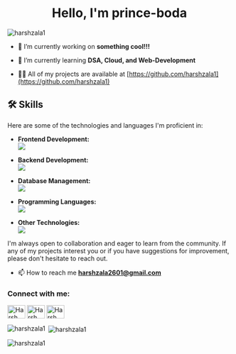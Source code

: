 # 

<h1 align="center">Hello, I'm prince-boda</h1>
<p align="left"> <img src="https://komarev.com/ghpvc/?username=harshzala1&label=Profile%20views&color=0e75b6&style=flat" alt="harshzala1" /> </p>

- 🔭 I’m currently working on **something cool!!!**

- 🌱 I’m currently learning **DSA, Cloud, and Web-Development**

- 👨‍💻 All of my projects are available at [https://github.com/harshzala1](https://github.com/harshzala1)
## 🛠 Skills

Here are some of the technologies and languages I'm proficient in:

- **Frontend Development:**<br/>
  <img src="https://skillicons.dev/icons?i=react,nextjs,dotnet,flutter,tailwindcss,bootstrap"/>

- **Backend Development:**<br/>
  <img src="https://skillicons.dev/icons?i=nodejs,express,dotnet"/>

- **Database Management:**<br/>
  <img src="https://skillicons.dev/icons?i=mongodb,mysql,sqlite"/>

- **Programming Languages:**<br/>
  <img src="https://skillicons.dev/icons?i=js,dart,java"/>

- **Other Technologies:**<br/>
  <img src="https://skillicons.dev/icons?i=github,git,postman"/>

I'm always open to collaboration and eager to learn from the community. If any of my projects interest you or if you have suggestions for improvement, please don't hesitate to reach out.

- 📫 How to reach me **harshzala2601@gmail.com**

<h3 align="left">Connect with me:</h3>
<p align="left">
<a href="https://www.linkedin.com/in/harsh-zala-833b9230b/" target="blank"><img align="center" src="https://raw.githubusercontent.com/rahuldkjain/github-profile-readme-generator/master/src/images/icons/Social/linked-in-alt.svg" alt="Harsh Zala's LinkedIn" height="30" width="40" /></a>
<a href="https://www.instagram.com/iamharshzala/" target="blank"><img align="center" src="https://raw.githubusercontent.com/rahuldkjain/github-profile-readme-generator/master/src/images/icons/Social/instagram.svg" alt="Harsh Zala's Instagram" height="30" width="40" /></a>
<a href="https://leetcode.com/u/harshzala1/" target="blank"><img align="center" src="https://raw.githubusercontent.com/rahuldkjain/github-profile-readme-generator/master/src/images/icons/Social/leet-code.svg" alt="Harsh Zala's LeetCode" height="30" width="40" /></a>
</p>

<p><img align="left" src="https://github-readme-stats.vercel.app/api/top-langs?username=harshzala1&show_icons=true&locale=en&layout=compact" alt="harshzala1" /></p>

<p>&nbsp;<img align="center" src="https://github-readme-stats.vercel.app/api?username=harshzala1&show_icons=true&locale=en" alt="harshzala1" /></p>

<p><img align="center" src="https://github-readme-streak-stats.herokuapp.com/?user=harshzala1&" alt="harshzala1" /></p>
